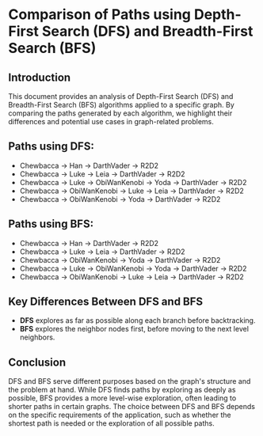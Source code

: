 # Comparison of Paths using Depth-First Search (DFS) and Breadth-First Search (BFS)

## Introduction
This document provides an analysis of Depth-First Search (DFS) and Breadth-First Search (BFS) algorithms applied to a specific graph. By comparing the paths generated by each algorithm, we highlight their differences and potential use cases in graph-related problems.

## Paths using DFS:
- Chewbacca -> Han -> DarthVader -> R2D2
- Chewbacca -> Luke -> Leia -> DarthVader -> R2D2
- Chewbacca -> Luke -> ObiWanKenobi -> Yoda -> DarthVader -> R2D2
- Chewbacca -> ObiWanKenobi -> Luke -> Leia -> DarthVader -> R2D2
- Chewbacca -> ObiWanKenobi -> Yoda -> DarthVader -> R2D2

## Paths using BFS:
- Chewbacca -> Han -> DarthVader -> R2D2
- Chewbacca -> Luke -> Leia -> DarthVader -> R2D2
- Chewbacca -> ObiWanKenobi -> Yoda -> DarthVader -> R2D2
- Chewbacca -> Luke -> ObiWanKenobi -> Yoda -> DarthVader -> R2D2
- Chewbacca -> ObiWanKenobi -> Luke -> Leia -> DarthVader -> R2D2

## Key Differences Between DFS and BFS
- **DFS** explores as far as possible along each branch before backtracking.
- **BFS** explores the neighbor nodes first, before moving to the next level neighbors.

## Conclusion
DFS and BFS serve different purposes based on the graph's structure and the problem at hand. While DFS finds paths by exploring as deeply as possible, BFS provides a more level-wise exploration, often leading to shorter paths in certain graphs. The choice between DFS and BFS depends on the specific requirements of the application, such as whether the shortest path is needed or the exploration of all possible paths.
